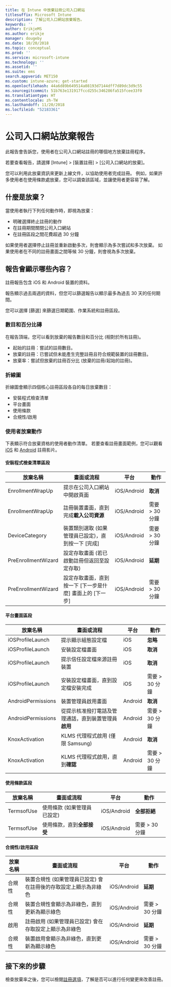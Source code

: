 ```yaml
---
title: 在 Intune 中放棄註冊公司入口網站
titlesuffix: Microsoft Intune
description: 了解公司入口網站放棄報告。
keywords: ''
author: ErikjeMS
ms.author: erikje
manager: dougeby
ms.date: 10/20/2018
ms.topic: conceptual
ms.prod: ''
ms.service: microsoft-intune
ms.technology: ''
ms.assetid: ''
ms.suite: ems
search.appverid: MET150
ms.custom: intune-azure; get-started
ms.openlocfilehash: 44a6d89b649514a08193d7144dff7d89dc3d9c55
ms.sourcegitcommit: 51b763e131917fccd255c346286fa515fcee33f0
ms.translationtype: HT
ms.contentlocale: zh-TW
ms.lasthandoff: 11/20/2018
ms.locfileid: "52183361"
---
```

# <a name="company-portal-abandonment-report"></a>公司入口網站放棄報告

此報告會告訴您，使用者在公司入口網站註冊的哪個地方放棄註冊程序。

若要查看報告，請選擇 [Intune] > [裝置註冊] > [公司入口網站的放棄]。

您可以利用此放棄資訊來更新上線文件，以協助使用者完成註冊。 例如，如果許多使用者在使用條款處放棄，您可以調查該區域，並讓使用者更容易了解。

## <a name="what-is-abandonment"></a>什麼是放棄？

當使用者執行下列任何動作時，即視為放棄：

-   明確選擇終止註冊的動作
-   在註冊期間關閉公司入口網站
-   在註冊區段之間花費超過 30 分鐘

如果使用者選擇停止註冊並重新啟動多次，則會顯示為多次嘗試和多次放棄。 如果使用者在不同的註冊畫面之間等候 30 分鐘，則會視為多次放棄。

## <a name="what-does-the-report-show"></a>報告會顯示哪些內容？

註冊報告包含 iOS 和 Android 裝置的資料。

報告顯示過去兩週的資料，但您可以篩選報告以顯示最多為過去 30 天的任何期間。

您可以選擇 [篩選] 來篩選日期範圍、作業系統和註冊區段。

### <a name="number-and-percentage-tiles"></a>數目和百分比磚

在報告頂端，您可以看到放棄的報告數目和百分比 (相對於所有註冊)。

-   起始的註冊：嘗試的註冊數目。
-   放棄的註冊：已嘗試但未能產生完整註冊且符合規範裝置的註冊數目。
-   放棄率：嘗試但放棄的註冊百分比 (放棄的註冊/起始的註冊)。

### <a name="line-graph"></a>折線圖

折線圖會顯示四個核心註冊區段各自的每日放棄數目：

-   安裝程式檢查清單
-   平台畫面
-   使用條款
-   合規性/啟用

### <a name="user-abandonment-actions"></a>使用者放棄動作

下表顯示符合放棄資格的使用者動作清單。 若要查看註冊畫面範例，您可以觀看 [iOS](https://channel9.msdn.com/Series/IntuneEnrollment/iOS-Enrollment) 和 [Android](https://channel9.msdn.com/Series/IntuneEnrollment/Android-Enrollment) 註冊影片。 


#### <a name="setup-checklist-section"></a>安裝程式檢查清單區段

| 放棄名稱 | 畫面或流程 | 平台 | 動作 |
| ---- |---- |---- |---- |
| EnrollmentWrapUp | 提示在公司入口網站中開啟頁面 | iOS/Android | **取消** |
| EnrollmentWrapUp | 註冊裝置畫面，直到完成**載入公司資源** | iOS/Android | 需要 > 30 分鐘 |
| DeviceCategory | 裝置類別選取 (如果管理員已設定)，直到按一下 [完成] | iOS/Android | 需要 > 30 分鐘 |
| PreEnrollmentWizard | 設定存取畫面 (若已啟動註冊但返回至設定存取) | iOS/Android| **延期** |
| PreEnrollmentWizard | 設定存取畫面，直到按一下 [下一步是什麼] 畫面上的 [下一步] | iOS/Android | 需要 > 30 分鐘 |

#### <a name="platform-screens-section"></a>平台畫面區段

| 放棄名稱 | 畫面或流程 | 平台 | 動作 |
| ---- |---- |---- |---- |
| iOSProfileLaunch | 提示顯示組態設定檔 | iOS | **忽略** |
| iOSProfileLaunch | 安裝設定檔畫面 | iOS | **取消** |
| iOSProfileLaunch | 提示信任設定檔來源註冊裝置 | iOS | **取消** |
| iOSProfileLaunch | 安裝設定檔畫面，直到設定檔安裝完成 | iOS | 需要 > 30 分鐘 |
| AndroidPermissions | 裝置管理員啟用畫面 | Android | **取消** |
| AndroidPermissions | 從提示核准撥打電話及管理通話，直到裝置管理員**啟用** | Android | 需要 > 30 分鐘 |
| KnoxActivation | KLMS 代理程式啟用 (僅限 Samsung) | Android| **取消** |
| KnoxActivation | KLMS 代理程式啟用，直到**確認** | Android | 需要 > 30 分鐘|

#### <a name="terms-of-use-section"></a>使用條款區段

| 放棄名稱 | 畫面或流程 | 平台 | 動作 |
| ---- |---- |---- |---- |
| TermsofUse | 使用條款 (如果管理員已設定) | iOS/Android | **全部拒絕** |
| TermsofUse | 使用條款，直到**全部接受** | iOS/Android | 需要 > 30 分鐘 |

#### <a name="complianceactivation-section"></a>合規性/啟用區段

| 放棄名稱 | 畫面或流程 | 平台 | 動作 |
| ---- |---- |---- |---- |
| 合規性 | 裝置合規性 (如果管理員已設定) 會在註冊後的存取設定上顯示為非綠色| iOS/Android | **延期** |
| 合規性 | 裝置合規性會顯示為非綠色，直到更新為顯示綠色 | iOS/Android | 需要 > 30 分鐘 |
| 啟用 | 註冊啟用 (如果管理員已設定) 會在存取設定上顯示為非綠色 | iOS/Android | **延期** |
| 合規性 | 裝置啟用會顯示為非綠色，直到更新為顯示綠色 | iOS/Android | 需要 > 30 分鐘 |

## <a name="next-steps"></a>接下來的步驟

檢查放棄率之後，您可以檢閱[註冊選項](enrollment-options.md)，了解是否可以進行任何變更來改善註冊。